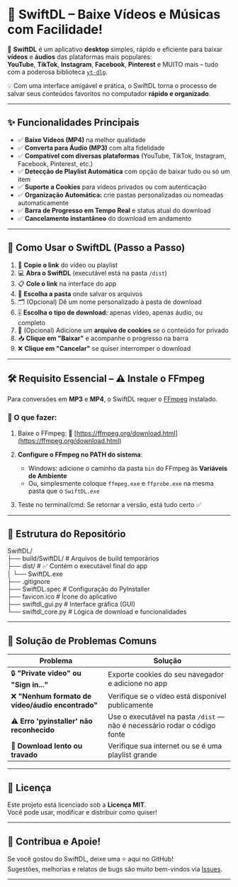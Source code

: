 # 🚀 SwiftDL – Baixe Vídeos e Músicas com Facilidade!

🎵 **SwiftDL** é um aplicativo **desktop** simples, rápido e eficiente para baixar **vídeos** e **áudios** das plataformas mais populares:  
**YouTube**, **TikTok**, **Instagram**, **Facebook**, **Pinterest** e MUITO mais – tudo com a poderosa biblioteca [`yt-dlp`](https://github.com/yt-dlp/yt-dlp).

💡 Com uma interface amigável e prática, o SwiftDL torna o processo de salvar seus conteúdos favoritos no computador **rápido e organizado**.

---

## ✨ Funcionalidades Principais

- ✅ **Baixe Vídeos (MP4)** na melhor qualidade
- ✅ **Converta para Áudio (MP3)** com alta fidelidade
- ✅ **Compatível com diversas plataformas** (YouTube, TikTok, Instagram, Facebook, Pinterest, etc.)
- ✅ **Detecção de Playlist Automática** com opção de baixar tudo ou só um item
- ✅ **Suporte a Cookies** para vídeos privados ou com autenticação
- ✅ **Organização Automática:** crie pastas personalizadas ou nomeadas automaticamente
- ✅ **Barra de Progresso em Tempo Real** e status atual do download
- ✅ **Cancelamento instantâneo** do download em andamento

---

## 🧭 Como Usar o SwiftDL (Passo a Passo)

1. 🔗 **Copie o link** do vídeo ou playlist  
2. 💻 **Abra o SwiftDL** (executável está na pasta `/dist`)  
3. 📋 **Cole o link** na interface do app  
4. 📁 **Escolha a pasta** onde salvar os arquivos  
5. 🗂️ (Opcional) Dê um nome personalizado à pasta de download  
6. 🎚️ **Escolha o tipo de download:** apenas vídeo, apenas áudio, ou completo  
7. 🔐 (Opcional) Adicione um **arquivo de cookies** se o conteúdo for privado  
8. 📥 **Clique em "Baixar"** e acompanhe o progresso na barra  
9. ❌ **Clique em "Cancelar"** se quiser interromper o download

---

## 🛠️ Requisito Essencial – ⚠️ Instale o FFmpeg

Para conversões em **MP3** e **MP4**, o SwiftDL requer o [FFmpeg](https://ffmpeg.org/download.html) instalado.

### 📌 O que fazer:

1. Baixe o FFmpeg:
   🔗 [https://ffmpeg.org/download.html](https://ffmpeg.org/download.html)

2. **Configure o FFmpeg no PATH do sistema**:
   - Windows: adicione o caminho da pasta `bin` do FFmpeg às **Variáveis de Ambiente**
   - Ou, simplesmente coloque `ffmpeg.exe` e `ffprobe.exe` na mesma pasta que o `SwiftDL.exe`

3. Teste no terminal/cmd:
Se retornar a versão, está tudo certo ✅

---

## 📁 Estrutura do Repositório  
SwiftDL/  
├── build/SwiftDL/ # Arquivos de build temporários  
├── dist/ # ✅ Contém o executável final do app  
│ └── SwiftDL.exe  
├── .gitignore  
├── SwiftDL.spec # Configuração do PyInstaller  
├── favicon.ico # Ícone do aplicativo  
├── swiftdl_gui.py # Interface gráfica (GUI)  
└── swiftdl_core.py # Lógica de download e funcionalidades  


---

## 🧩 Solução de Problemas Comuns

| Problema | Solução |
|---------|---------|
| 🔒 **"Private video" ou "Sign in..."** | Exporte cookies do seu navegador e adicione no app |
| ❌ **"Nenhum formato de vídeo/áudio encontrado"** | Verifique se o vídeo está disponível publicamente |
| ⚠️ **Erro 'pyinstaller' não reconhecido** | Use o executável na pasta `/dist` — não é necessário rodar o código fonte |
| 🐢 **Download lento ou travado** | Verifique sua internet ou se é uma playlist grande |

---

## 📝 Licença

Este projeto está licenciado sob a **Licença MIT**.  
Você pode usar, modificar e distribuir como quiser!

---

## 🌟 Contribua e Apoie!

Se você gostou do SwiftDL, deixe uma ⭐ aqui no GitHub!  
Sugestões, melhorias e relatos de bugs são muito bem-vindos via [Issues](https://github.com/seuusuario/seurepo/issues).

---
